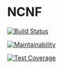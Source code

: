 # NCNF

[![Build Status](https://api.cirrus-ci.com/github/USER/REPO.svg)](https://cirrus-ci.com/github/Arthelh/NCNF)

[![Maintainability](https://api.codeclimate.com/v1/badges/a99a88d28ad37a79dbf6/maintainability)](https://codeclimate.com/github/Arthelh/NCNF)

[![Test Coverage](https://api.codeclimate.com/v1/badges/a99a88d28ad37a79dbf6/test_coverage)](https://codeclimate.com/github/Arthelh/NCNF)
